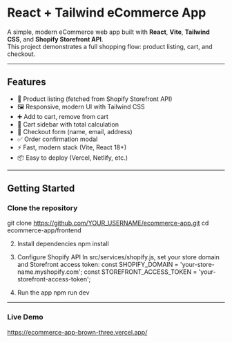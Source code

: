 # React + Tailwind eCommerce App

A simple, modern eCommerce web app built with **React**, **Vite**, **Tailwind CSS**, and **Shopify Storefront API**.  
This project demonstrates a full shopping flow: product listing, cart, and checkout.

---

## Features

- 🛒 Product listing (fetched from Shopify Storefront API)
- 🖼️ Responsive, modern UI with Tailwind CSS
- ➕ Add to cart, remove from cart
- 🧾 Cart sidebar with total calculation
- 📝 Checkout form (name, email, address)
- ✅ Order confirmation modal
- ⚡ Fast, modern stack (Vite, React 18+)
- 📦 Easy to deploy (Vercel, Netlify, etc.)

---

## Getting Started

### Clone the repository

git clone https://github.com/YOUR_USERNAME/ecommerce-app.git
cd ecommerce-app/frontend

2. Install dependencies
npm install

3. Configure Shopify API
In src/services/shopify.js, set your store domain and Storefront access token:
const SHOPIFY_DOMAIN = 'your-store-name.myshopify.com';
const STOREFRONT_ACCESS_TOKEN = 'your-storefront-access-token';

4. Run the app
npm run dev

---

### Live Demo
https://ecommerce-app-brown-three.vercel.app/
